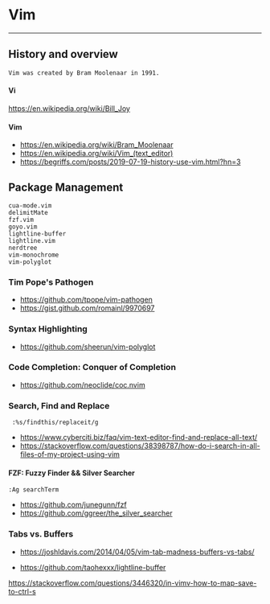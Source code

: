 # Vim

---

## History and overview

``` Vim was created by Bram Moolenaar in 1991. ```

#### Vi

https://en.wikipedia.org/wiki/Bill_Joy

#### Vim

- https://en.wikipedia.org/wiki/Bram_Moolenaar
- https://en.wikipedia.org/wiki/Vim_(text_editor)
- https://begriffs.com/posts/2019-07-19-history-use-vim.html?hn=3

## Package Management

``` coc.nvim
cua-mode.vim
delimitMate
fzf.vim
goyo.vim
lightline-buffer
lightline.vim
nerdtree
vim-monochrome
vim-polyglot
```

### Tim Pope's Pathogen

- https://github.com/tpope/vim-pathogen
- https://gist.github.com/romainl/9970697

### Syntax Highlighting 

- https://github.com/sheerun/vim-polyglot

### Code Completion: Conquer of Completion

- https://github.com/neoclide/coc.nvim 

### Search, Find and Replace

``` :%s/findthis/replaceit/g```

- https://www.cyberciti.biz/faq/vim-text-editor-find-and-replace-all-text/
- https://stackoverflow.com/questions/38398787/how-do-i-search-in-all-files-of-my-project-using-vim

#### FZF: Fuzzy Finder  && Silver Searcher

``` :Ag searchTerm ```

- https://github.com/junegunn/fzf
- https://github.com/ggreer/the_silver_searcher

### Tabs vs. Buffers

- https://joshldavis.com/2014/04/05/vim-tab-madness-buffers-vs-tabs/

- https://github.com/taohexxx/lightline-buffer

  

https://stackoverflow.com/questions/3446320/in-vimv-how-to-map-save-to-ctrl-s

